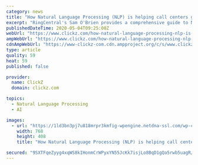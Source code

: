 ```yaml
---
category: news
title: "How Natural Language Processing (NLP) is helping call centers get smart"
excerpt: "RingCentral's Sam O'Brien provides a comprehensive guide to NLP, highlighting its benefits to telemarketing and other marketing analysis uses for it."
publishedDateTime: 2020-05-04T09:25:00Z
webUrl: "https://www.clickz.com/how-natural-language-processing-nlp-is-helping-call-centers-get-smart/261352/"
ampWebUrl: "https://www.clickz.com/how-natural-language-processing-nlp-is-helping-call-centers-get-smart/261352/amp/"
cdnAmpWebUrl: "https://www-clickz-com.cdn.ampproject.org/c/s/www.clickz.com/how-natural-language-processing-nlp-is-helping-call-centers-get-smart/261352/amp/"
type: article
quality: 59
heat: 59
published: false

provider:
  name: ClickZ
  domain: clickz.com

topics:
  - Natural Language Processing
  - AI

images:
  - url: "https://1ld3bn3pj7u818mrpr3kmfig-wpengine.netdna-ssl.com/wp-content/uploads/2020/04/2-most-important-attribute-of-customer-experience-e1587726933669.jpg"
    width: 768
    height: 408
    title: "How Natural Language Processing (NLP) is helping call centers get smart"

secured: "9SXTFqeZyyg4xqWS8kIHonmCrWPyxYN55JcKk7isjLo8BqD1gQa5rwb5uagR/ehLWm576q9CtOJ7xbaG5UoZTq5eHype1Q0MzbTQymR+K2M+JeizQDU53VMFri1rRuOrIsJHq+hR2w3WHrJ4WjlTAOOkfXwbLESnbQ/PjWzL8pzgWzr3rs924+Ju8Rs5HShFBEMTYTWXKovzRA+PhheANZh0E/sWOC1dblP7jeex4cstPhW6dvOUKam9oCvyivNKA9L4Kb7afeP44EKyIaTDxdrXZHnvXh9/JwijY5RjcJJ1Fm89J5O23mNsAWuczkqw;psP0EnT0cUKwLfSA+iu8HQ=="
---
```


